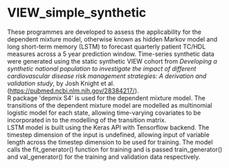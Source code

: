 # VIEW_simple_synthetic

These programmes are developed to assess the applicability for the dependent mixture model, otherwise known as hidden Markov model and long short-term memory (LSTM) to forecast quarterly patient TC/HDL measures across a 5 year prediction window.  Time-series synthetic data were generated using the static synthetic VIEW cohort from *Developing a synthetic national population to investigate the impact of different cardiovascular disease risk management strategies: A derivation and validation study*, by Josh Knight et al. (https://pubmed.ncbi.nlm.nih.gov/28384217/).  
R package 'depmix S4' is used for the dependent mixture model.  The transitions of the dependent mixture model are modelled as multinomial logistic model for each state, allowing time-varying covariates to be incorporated in to the modelling of the transition matrix.    
LSTM model is built using the Keras API with Tensorflow backend.  The timestep dimension of the input is undefined, allowing input of variable length across the timestep dimension to be used for training.  The model calls the fit_generator() function for training and is passed train_generator() and val_generator() for the training and validation data respectively. 
